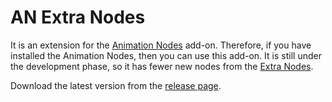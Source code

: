 # AN Extra Nodes

It is an extension for the [Animation Nodes](https://github.com/JacquesLucke/animation_nodes) add-on.
Therefore, if you have installed the Animation Nodes, then you can use this add-on. It is still under the
development phase, so it has fewer new nodes from the [Extra Nodes](https://github.com/3DSinghVFX/animation_nodes).

Download the latest version from the [release page](https://github.com/3DSinghVFX/an_extra_nodes/releases).
